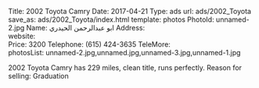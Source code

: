Title:          2002 Toyota Camry
Date:           2017-04-21
Type:           ads
url:            ads/2002_Toyota
save_as:        ads/2002_Toyota/index.html
template:       photos
PhotoId:        unnamed-2.jpg
Name:           ابو عبدالرحمن الحيدري
Address:        
website:        
Price:          3200
Telephone:      (615) 424-3635
TeleMore:       
photosList:     unnamed-2.jpg,unnamed.jpg,unnamed-3.jpg,unnamed-1.jpg

<div style="direction: ltr;">

2002 Toyota Camry has 229 miles, clean title, runs perfectly. Reason for selling: Graduation

</div>
